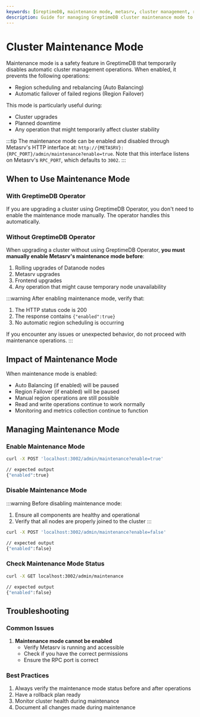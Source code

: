```yaml
---
keywords: [GreptimeDB, maintenance mode, metasrv, cluster management, region scheduling, auto balancing, failover, upgrade, maintenance]
description: Guide for managing GreptimeDB cluster maintenance mode to safely perform operations like upgrades and maintenance while preventing automatic region scheduling and failover.
---
```


# Cluster Maintenance Mode

Maintenance mode is a safety feature in GreptimeDB that temporarily disables automatic cluster management operations. When enabled, it prevents the following operations:
- Region scheduling and rebalancing (Auto Balancing)
- Automatic failover of failed regions (Region Failover)

This mode is particularly useful during:
- Cluster upgrades
- Planned downtime
- Any operation that might temporarily affect cluster stability

:::tip
The maintenance mode can be enabled and disabled through Metasrv's HTTP interface at: `http://{METASRV}:{RPC_PORT}/admin/maintenance?enable=true`. Note that this interface listens on Metasrv's `RPC_PORT`, which defaults to `3002`.
:::

## When to Use Maintenance Mode

### With GreptimeDB Operator
If you are upgrading a cluster using GreptimeDB Operator, you don't need to enable the maintenance mode manually. The operator handles this automatically.

### Without GreptimeDB Operator
When upgrading a cluster without using GreptimeDB Operator, **you must manually enable Metasrv's maintenance mode before**:
1. Rolling upgrades of Datanode nodes
2. Metasrv upgrades
3. Frontend upgrades
4. Any operation that might cause temporary node unavailability

:::warning
After enabling maintenance mode, verify that:
1. The HTTP status code is 200
2. The response contains `{"enabled":true}`
3. No automatic region scheduling is occurring

If you encounter any issues or unexpected behavior, do not proceed with maintenance operations.
:::

## Impact of Maintenance Mode

When maintenance mode is enabled:
- Auto Balancing (if enabled) will be paused
- Region Failover (if enabled) will be paused
- Manual region operations are still possible
- Read and write operations continue to work normally
- Monitoring and metrics collection continue to function

## Managing Maintenance Mode

### Enable Maintenance Mode

```bash
curl -X POST 'localhost:3002/admin/maintenance?enable=true'

// expected output
{"enabled":true}
```

### Disable Maintenance Mode

:::warning
Before disabling maintenance mode:
1. Ensure all components are healthy and operational
2. Verify that all nodes are properly joined to the cluster
:::

```bash
curl -X POST 'localhost:3002/admin/maintenance?enable=false'

// expected output
{"enabled":false}
```

### Check Maintenance Mode Status

```bash 
curl -X GET localhost:3002/admin/maintenance

// expected output
{"enabled":false}
```

## Troubleshooting

### Common Issues

1. **Maintenance mode cannot be enabled**
   - Verify Metasrv is running and accessible
   - Check if you have the correct permissions
   - Ensure the RPC port is correct

### Best Practices

1. Always verify the maintenance mode status before and after operations
2. Have a rollback plan ready
3. Monitor cluster health during maintenance
4. Document all changes made during maintenance

